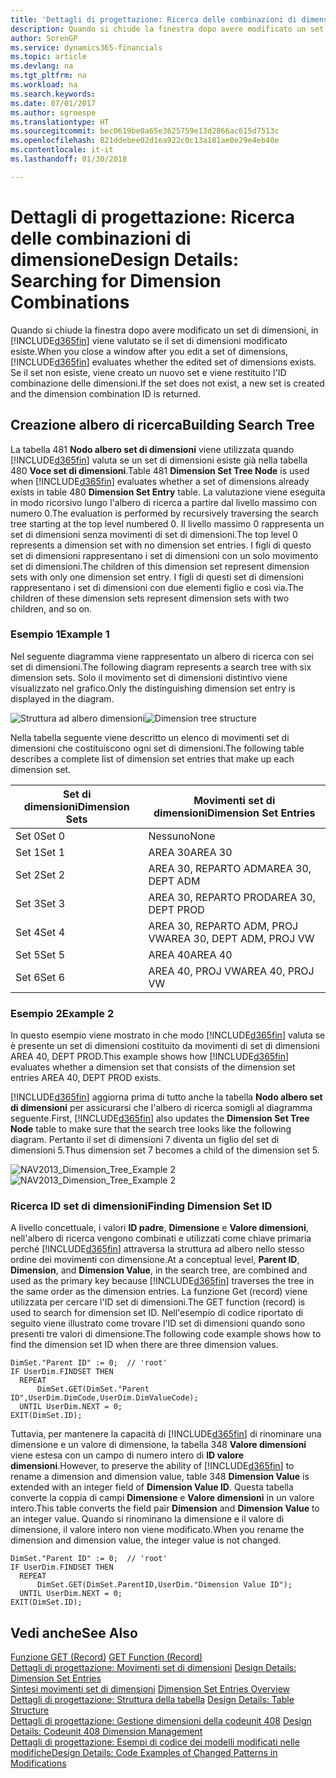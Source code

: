 ```yaml
---
title: 'Dettagli di progettazione: Ricerca delle combinazioni di dimensione | Microsoft Docs'
description: Quando si chiude la finestra dopo avere modificato un set di dimensioni, in Finance and Operations, Business edition viene valutato se il set di dimensioni modificato esiste. Se il set non esiste, viene creato un nuovo set e viene restituito l'ID combinazione delle dimensioni.
author: SorenGP
ms.service: dynamics365-financials
ms.topic: article
ms.devlang: na
ms.tgt_pltfrm: na
ms.workload: na
ms.search.keywords: 
ms.date: 07/01/2017
ms.author: sgroespe
ms.translationtype: HT
ms.sourcegitcommit: bec0619be0a65e3625759e13d2866ac615d7513c
ms.openlocfilehash: 821ddebee02d1ea922c0c13a181ae0e29e4eb40e
ms.contentlocale: it-it
ms.lasthandoff: 01/30/2018

---
```

# <a name="design-details-searching-for-dimension-combinations"></a><span data-ttu-id="c2dba-104">Dettagli di progettazione: Ricerca delle combinazioni di dimensione</span><span class="sxs-lookup"><span data-stu-id="c2dba-104">Design Details: Searching for Dimension Combinations</span></span>
<span data-ttu-id="c2dba-105">Quando si chiude la finestra dopo avere modificato un set di dimensioni, in [!INCLUDE[d365fin](includes/d365fin_md.md)] viene valutato se il set di dimensioni modificato esiste.</span><span class="sxs-lookup"><span data-stu-id="c2dba-105">When you close a window after you edit a set of dimensions, [!INCLUDE[d365fin](includes/d365fin_md.md)] evaluates whether the edited set of dimensions exists.</span></span> <span data-ttu-id="c2dba-106">Se il set non esiste, viene creato un nuovo set e viene restituito l'ID combinazione delle dimensioni.</span><span class="sxs-lookup"><span data-stu-id="c2dba-106">If the set does not exist, a new set is created and the dimension combination ID is returned.</span></span>  

## <a name="building-search-tree"></a><span data-ttu-id="c2dba-107">Creazione albero di ricerca</span><span class="sxs-lookup"><span data-stu-id="c2dba-107">Building Search Tree</span></span>  
 <span data-ttu-id="c2dba-108">La tabella 481 **Nodo albero set di dimensioni** viene utilizzata quando [!INCLUDE[d365fin](includes/d365fin_md.md)] valuta se un set di dimensioni esiste già nella tabella 480 **Voce set di dimensioni**.</span><span class="sxs-lookup"><span data-stu-id="c2dba-108">Table 481 **Dimension Set Tree Node** is used when [!INCLUDE[d365fin](includes/d365fin_md.md)] evaluates whether a set of dimensions already exists in table 480 **Dimension Set Entry** table.</span></span> <span data-ttu-id="c2dba-109">La valutazione viene eseguita in modo ricorsivo lungo l'albero di ricerca a partire dal livello massimo con numero 0.</span><span class="sxs-lookup"><span data-stu-id="c2dba-109">The evaluation is performed by recursively traversing the search tree starting at the top level numbered 0.</span></span> <span data-ttu-id="c2dba-110">Il livello massimo 0 rappresenta un set di dimensioni senza movimenti di set di dimensioni.</span><span class="sxs-lookup"><span data-stu-id="c2dba-110">The top level 0 represents a dimension set with no dimension set entries.</span></span> <span data-ttu-id="c2dba-111">I figli di questo set di dimensioni rappresentano i set di dimensioni con un solo movimento set di dimensioni.</span><span class="sxs-lookup"><span data-stu-id="c2dba-111">The children of this dimension set represent dimension sets with only one dimension set entry.</span></span> <span data-ttu-id="c2dba-112">I figli di questi set di dimensioni rappresentano i set di dimensioni con due elementi figlio e così via.</span><span class="sxs-lookup"><span data-stu-id="c2dba-112">The children of these dimension sets represent dimension sets with two children, and so on.</span></span>  

### <a name="example-1"></a><span data-ttu-id="c2dba-113">Esempio 1</span><span class="sxs-lookup"><span data-stu-id="c2dba-113">Example 1</span></span>  
 <span data-ttu-id="c2dba-114">Nel seguente diagramma viene rappresentato un albero di ricerca con sei set di dimensioni.</span><span class="sxs-lookup"><span data-stu-id="c2dba-114">The following diagram represents a search tree with six dimension sets.</span></span> <span data-ttu-id="c2dba-115">Solo il movimento set di dimensioni distintivo viene visualizzato nel grafico.</span><span class="sxs-lookup"><span data-stu-id="c2dba-115">Only the distinguishing dimension set entry is displayed in the diagram.</span></span>  

 <span data-ttu-id="c2dba-116">![Struttura ad albero dimensioni](media/nav2013_dimension_tree.png "NAV2013_Dimension_Tree")</span><span class="sxs-lookup"><span data-stu-id="c2dba-116">![Dimension tree structure](media/nav2013_dimension_tree.png "NAV2013_Dimension_Tree")</span></span>  

 <span data-ttu-id="c2dba-117">Nella tabella seguente viene descritto un elenco di movimenti set di dimensioni che costituiscono ogni set di dimensioni.</span><span class="sxs-lookup"><span data-stu-id="c2dba-117">The following table describes a complete list of dimension set entries that make up each dimension set.</span></span>  

|<span data-ttu-id="c2dba-118">Set di dimensioni</span><span class="sxs-lookup"><span data-stu-id="c2dba-118">Dimension Sets</span></span>|<span data-ttu-id="c2dba-119">Movimenti set di dimensioni</span><span class="sxs-lookup"><span data-stu-id="c2dba-119">Dimension Set Entries</span></span>|  
|--------------------|---------------------------|  
|<span data-ttu-id="c2dba-120">Set 0</span><span class="sxs-lookup"><span data-stu-id="c2dba-120">Set 0</span></span>|<span data-ttu-id="c2dba-121">Nessuno</span><span class="sxs-lookup"><span data-stu-id="c2dba-121">None</span></span>|  
|<span data-ttu-id="c2dba-122">Set 1</span><span class="sxs-lookup"><span data-stu-id="c2dba-122">Set 1</span></span>|<span data-ttu-id="c2dba-123">AREA 30</span><span class="sxs-lookup"><span data-stu-id="c2dba-123">AREA 30</span></span>|  
|<span data-ttu-id="c2dba-124">Set 2</span><span class="sxs-lookup"><span data-stu-id="c2dba-124">Set 2</span></span>|<span data-ttu-id="c2dba-125">AREA 30, REPARTO ADM</span><span class="sxs-lookup"><span data-stu-id="c2dba-125">AREA 30, DEPT ADM</span></span>|  
|<span data-ttu-id="c2dba-126">Set 3</span><span class="sxs-lookup"><span data-stu-id="c2dba-126">Set 3</span></span>|<span data-ttu-id="c2dba-127">AREA 30, REPARTO PROD</span><span class="sxs-lookup"><span data-stu-id="c2dba-127">AREA 30, DEPT PROD</span></span>|  
|<span data-ttu-id="c2dba-128">Set 4</span><span class="sxs-lookup"><span data-stu-id="c2dba-128">Set 4</span></span>|<span data-ttu-id="c2dba-129">AREA 30, REPARTO ADM, PROJ VW</span><span class="sxs-lookup"><span data-stu-id="c2dba-129">AREA 30, DEPT ADM, PROJ VW</span></span>|  
|<span data-ttu-id="c2dba-130">Set 5</span><span class="sxs-lookup"><span data-stu-id="c2dba-130">Set 5</span></span>|<span data-ttu-id="c2dba-131">AREA 40</span><span class="sxs-lookup"><span data-stu-id="c2dba-131">AREA 40</span></span>|  
|<span data-ttu-id="c2dba-132">Set 6</span><span class="sxs-lookup"><span data-stu-id="c2dba-132">Set 6</span></span>|<span data-ttu-id="c2dba-133">AREA 40, PROJ VW</span><span class="sxs-lookup"><span data-stu-id="c2dba-133">AREA 40, PROJ VW</span></span>|  

### <a name="example-2"></a><span data-ttu-id="c2dba-134">Esempio 2</span><span class="sxs-lookup"><span data-stu-id="c2dba-134">Example 2</span></span>  
 <span data-ttu-id="c2dba-135">In questo esempio viene mostrato in che modo [!INCLUDE[d365fin](includes/d365fin_md.md)] valuta se è presente un set di dimensioni costituito da movimenti di set di dimensioni AREA 40, DEPT PROD.</span><span class="sxs-lookup"><span data-stu-id="c2dba-135">This example shows how [!INCLUDE[d365fin](includes/d365fin_md.md)] evaluates whether a dimension set that consists of the dimension set entries AREA 40, DEPT PROD exists.</span></span>  

 <span data-ttu-id="c2dba-136">[!INCLUDE[d365fin](includes/d365fin_md.md)] aggiorna prima di tutto anche la tabella **Nodo albero set di dimensioni** per assicurarsi che l'albero di ricerca somigli al diagramma seguente.</span><span class="sxs-lookup"><span data-stu-id="c2dba-136">First, [!INCLUDE[d365fin](includes/d365fin_md.md)] also updates the **Dimension Set Tree Node** table to make sure that the search tree looks like the following diagram.</span></span> <span data-ttu-id="c2dba-137">Pertanto il set di dimensioni 7 diventa un figlio del set di dimensioni 5.</span><span class="sxs-lookup"><span data-stu-id="c2dba-137">Thus dimension set 7 becomes a child of the dimension set 5.</span></span>  

 <span data-ttu-id="c2dba-138">![NAV2013&#95;Dimension&#95;Tree&#95;Example 2](media/nav2013_dimension_tree_example2.png "NAV2013_Dimension_Tree_Example2")</span><span class="sxs-lookup"><span data-stu-id="c2dba-138">![NAV2013&#95;Dimension&#95;Tree&#95;Example 2](media/nav2013_dimension_tree_example2.png "NAV2013_Dimension_Tree_Example2")</span></span>  

### <a name="finding-dimension-set-id"></a><span data-ttu-id="c2dba-139">Ricerca ID set di dimensioni</span><span class="sxs-lookup"><span data-stu-id="c2dba-139">Finding Dimension Set ID</span></span>  
 <span data-ttu-id="c2dba-140">A livello concettuale, i valori **ID padre**, **Dimensione** e **Valore dimensioni**, nell'albero di ricerca vengono combinati e utilizzati come chiave primaria perché [!INCLUDE[d365fin](includes/d365fin_md.md)] attraversa la struttura ad albero nello stesso ordine dei movimenti con dimensione.</span><span class="sxs-lookup"><span data-stu-id="c2dba-140">At a conceptual level, **Parent ID**, **Dimension**, and **Dimension Value**, in the search tree, are combined and used as the primary key because [!INCLUDE[d365fin](includes/d365fin_md.md)] traverses the tree in the same order as the dimension entries.</span></span> <span data-ttu-id="c2dba-141">La funzione Get (record) viene utilizzata per cercare l'ID set di dimensioni.</span><span class="sxs-lookup"><span data-stu-id="c2dba-141">The GET function (record) is used to search for dimension set ID.</span></span> <span data-ttu-id="c2dba-142">Nell'esempio di codice riportato di seguito viene illustrato come trovare l'ID set di dimensioni quando sono presenti tre valori di dimensione.</span><span class="sxs-lookup"><span data-stu-id="c2dba-142">The following code example shows how to find the dimension set ID when there are three dimension values.</span></span>  

```  
DimSet."Parent ID" := 0;  // 'root'  
IF UserDim.FINDSET THEN  
  REPEAT  
      DimSet.GET(DimSet."Parent ID",UserDim.DimCode,UserDim.DimValueCode);  
  UNTIL UserDim.NEXT = 0;  
EXIT(DimSet.ID);  

```  

 <span data-ttu-id="c2dba-143">Tuttavia, per mantenere la capacità di [!INCLUDE[d365fin](includes/d365fin_md.md)] di rinominare una dimensione e un valore di dimensione, la tabella 348 **Valore dimensioni** viene estesa con un campo di numero intero di **ID valore dimensioni**.</span><span class="sxs-lookup"><span data-stu-id="c2dba-143">However, to preserve the ability of [!INCLUDE[d365fin](includes/d365fin_md.md)] to rename a dimension and dimension value, table 348 **Dimension Value** is extended with an integer field of **Dimension Value ID**.</span></span> <span data-ttu-id="c2dba-144">Questa tabella converte la coppia di campi **Dimensione** e **Valore dimensioni** in un valore intero.</span><span class="sxs-lookup"><span data-stu-id="c2dba-144">This table converts the field pair **Dimension** and **Dimension Value** to an integer value.</span></span> <span data-ttu-id="c2dba-145">Quando si rinominano la dimensione e il valore di dimensione, il valore intero non viene modificato.</span><span class="sxs-lookup"><span data-stu-id="c2dba-145">When you rename the dimension and dimension value, the integer value is not changed.</span></span>  

```  
DimSet."Parent ID" := 0;  // 'root'  
IF UserDim.FINDSET THEN  
  REPEAT  
      DimSet.GET(DimSet.ParentID,UserDim."Dimension Value ID");  
  UNTIL UserDim.NEXT = 0;  
EXIT(DimSet.ID);  

```  

## <a name="see-also"></a><span data-ttu-id="c2dba-146">Vedi anche</span><span class="sxs-lookup"><span data-stu-id="c2dba-146">See Also</span></span>  
 <span data-ttu-id="c2dba-147">[Funzione GET (Record)](/dynamics-nav/GET-Function--Record-)  </span><span class="sxs-lookup"><span data-stu-id="c2dba-147">[GET Function (Record)](/dynamics-nav/GET-Function--Record-)  </span></span>  
 <span data-ttu-id="c2dba-148">[Dettagli di progettazione: Movimenti set di dimensioni](design-details-dimension-set-entries.md) </span><span class="sxs-lookup"><span data-stu-id="c2dba-148">[Design Details: Dimension Set Entries](design-details-dimension-set-entries.md) </span></span>  
 <span data-ttu-id="c2dba-149">[Sintesi movimenti set di dimensioni](design-details-dimension-set-entries-overview.md) </span><span class="sxs-lookup"><span data-stu-id="c2dba-149">[Dimension Set Entries Overview](design-details-dimension-set-entries-overview.md) </span></span>  
 <span data-ttu-id="c2dba-150">[Dettagli di progettazione: Struttura della tabella](design-details-table-structure.md) </span><span class="sxs-lookup"><span data-stu-id="c2dba-150">[Design Details: Table Structure](design-details-table-structure.md) </span></span>  
 <span data-ttu-id="c2dba-151">[Dettagli di progettazione: Gestione dimensioni della codeunit 408](design-details-codeunit-408-dimension-management.md) </span><span class="sxs-lookup"><span data-stu-id="c2dba-151">[Design Details: Codeunit 408 Dimension Management](design-details-codeunit-408-dimension-management.md) </span></span>  
 [<span data-ttu-id="c2dba-152">Dettagli di progettazione: Esempi di codice dei modelli modificati nelle modifiche</span><span class="sxs-lookup"><span data-stu-id="c2dba-152">Design Details: Code Examples of Changed Patterns in Modifications</span></span>](design-details-code-examples-of-changed-patterns-in-modifications.md)

